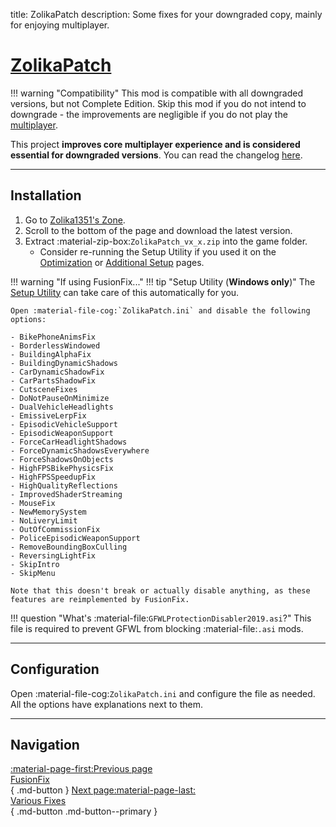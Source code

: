 title: ZolikaPatch
description: Some fixes for your downgraded copy, mainly for enjoying multiplayer.

# [ZolikaPatch](https://zolika1351.pages.dev/mods/ivpatch)

!!! warning "Compatibility"
    This mod is compatible with all downgraded versions, but not Complete Edition. Skip this mod if you do not intend to downgrade - the improvements are negligible if you do not play the [multiplayer](../extras/multiplayer.md).

This project **improves core multiplayer experience and is considered essential for downgraded versions**. You can read the changelog [here](https://zolika1351.pages.dev/mods/ivpatch).

---

<h2>Installation</h2> <a id="installation"></a>

1. Go to [Zolika1351's Zone](https://zolika1351.pages.dev/mods/ivpatch).
2. Scroll to the bottom of the page and download the latest version.
3. Extract :material-zip-box:`ZolikaPatch_vx_x.zip` into the game folder.
    - Consider re-running the Setup Utility if you used it on the [Optimization](../../optimization.md) or [Additional Setup](../../additional-setup.md) pages.

<a id="incompatible-options"></a>

!!! warning "If using FusionFix..."
    !!! tip "Setup Utility (**Windows only**)"
        The [Setup Utility](../../optimization.md/#setup-utility-automatic-installation) can take care of this automatically for you.

    Open :material-file-cog:`ZolikaPatch.ini` and disable the following options:

    - BikePhoneAnimsFix
    - BorderlessWindowed
    - BuildingAlphaFix
    - BuildingDynamicShadows
    - CarDynamicShadowFix
    - CarPartsShadowFix
    - CutsceneFixes
    - DoNotPauseOnMinimize
    - DualVehicleHeadlights
    - EmissiveLerpFix
    - EpisodicVehicleSupport
    - EpisodicWeaponSupport
    - ForceCarHeadlightShadows
    - ForceDynamicShadowsEverywhere
    - ForceShadowsOnObjects
    - HighFPSBikePhysicsFix
    - HighFPSSpeedupFix
    - HighQualityReflections
    - ImprovedShaderStreaming
    - MouseFix
    - NewMemorySystem
    - NoLiveryLimit
    - OutOfCommissionFix
    - PoliceEpisodicWeaponSupport
    - RemoveBoundingBoxCulling
    - ReversingLightFix
    - SkipIntro
    - SkipMenu

    Note that this doesn't break or actually disable anything, as these features are reimplemented by FusionFix.

!!! question "What's :material-file:`GFWLProtectionDisabler2019.asi`?"
    This file is required to prevent GFWL from blocking :material-file:`.asi` mods.

---

<h2>Configuration</h2> <a id="configuration"></a>

Open :material-file-cog:`ZolikaPatch.ini` and configure the file as needed. All the options have explanations next to them.

---

<h2>Navigation</h2> <a id="navigation"></a>

[:material-page-first:Previous page <br>FusionFix</br>](fusionfix.md){ .md-button } [Next page:material-page-last: <br>Various Fixes</br>](various-fixes.md){ .md-button .md-button--primary }
